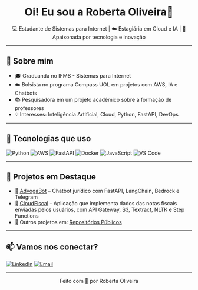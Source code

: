 <h1 align="center">Oi! Eu sou a Roberta Oliveira👋</h1>

<p align="center">
  💻 Estudante de Sistemas para Internet | ☁️ Estagiária em Cloud e IA | 🚀 Apaixonada por tecnologia e inovação
</p>

---

## 🌟 Sobre mim

- 🎓 Graduanda no IFMS - Sistemas para Internet 
- ☁️ Bolsista no programa Compass UOL em projetos com AWS, IA e Chatbots
- 📚 Pesquisadora em um projeto acadêmico sobre a formação de professores
- 💡 Interesses: Inteligência Artificial, Cloud, Python, FastAPI, DevOps

---

## 🧰 Tecnologias que uso

![Python](https://img.shields.io/badge/-Python-333333?style=flat&logo=python)
![AWS](https://img.shields.io/badge/-AWS-232F3E?style=flat&logo=amazon-aws)
![FastAPI](https://img.shields.io/badge/-FastAPI-005571?style=flat&logo=fastapi)
![Docker](https://img.shields.io/badge/-Docker-2496ED?style=flat&logo=docker)
![JavaScript](https://img.shields.io/badge/-JavaScript-F7DF1E?style=flat&logo=javascript&logoColor=black)
![VS Code](https://img.shields.io/badge/-VS%20Code-007ACC?style=flat&logo=visual-studio-code)

---

## 📌 Projetos em Destaque

- 🔹 [AdvogaBot](https://github.com/RobertakOliveira/Chat-Bot-Telegram) – Chatbot jurídico com FastAPI, LangChain, Bedrock e Telegram
- 🔹 [CloudFiscal](https://github.com/RobertakOliveira/CLOUDFISCAL) - Aplicação que implementa dados das notas fiscais enviadas pelos usuários, com API Gateway, S3, Textract, NLTK e Step Functions
- 🔹 Outros projetos em: [Repositórios Públicos](https://github.com/RobertakOliveira?tab=repositories)

---

## 📫 Vamos nos conectar?

[![LinkedIn](https://img.shields.io/badge/-LinkedIn-blue?style=flat&logo=linkedin)](https://linkedin.com/in/roberta-oliveira-b9a0961a4)
[![Email](https://img.shields.io/badge/-Email-%23333?style=flat&logo=gmail&logoColor=white)](mailto:seu-email@gmail.com)

---

<p align="center">
  Feito com 💙 por Roberta Oliveira
</p>
